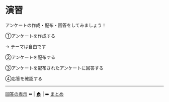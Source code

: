 # 演習

アンケートの作成・配布・回答をしてみましょう！

➀アンケートを作成する

→ テーマは自由です

➁アンケートを配布する

➂アンケートを配布されたアンケートに回答する

➃応答を確認する

---
 [回答の表示](./06_showtheanswer.md) ⬅️ | [🏠](00_README.md) | ➡️ [まとめ](./08_summary.md)

